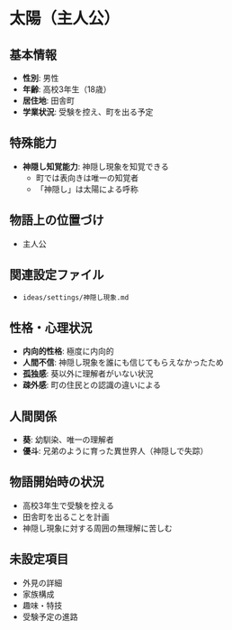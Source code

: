 # 太陽（主人公）

## 基本情報
- **性別**: 男性
- **年齢**: 高校3年生（18歳）
- **居住地**: 田舎町
- **学業状況**: 受験を控え、町を出る予定

## 特殊能力
- **神隠し知覚能力**: 神隠し現象を知覚できる
  - 町では表向きは唯一の知覚者
  - 「神隠し」は太陽による呼称

## 物語上の位置づけ
- 主人公

## 関連設定ファイル
- `ideas/settings/神隠し現象.md`

## 性格・心理状況
- **内向的性格**: 極度に内向的
- **人間不信**: 神隠し現象を誰にも信じてもらえなかったため
- **孤独感**: 葵以外に理解者がいない状況
- **疎外感**: 町の住民との認識の違いによる

## 人間関係
- **葵**: 幼馴染、唯一の理解者
- **優斗**: 兄弟のように育った異世界人（神隠しで失踪）

## 物語開始時の状況
- 高校3年生で受験を控える
- 田舎町を出ることを計画
- 神隠し現象に対する周囲の無理解に苦しむ

## 未設定項目
- 外見の詳細
- 家族構成
- 趣味・特技
- 受験予定の進路